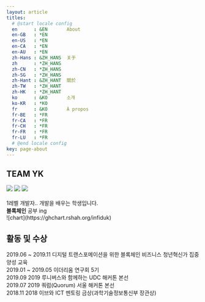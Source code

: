 ```yaml
---
layout: article
titles:
  # @start locale config
  en      : &EN       About
  en-GB   : *EN
  en-US   : *EN
  en-CA   : *EN
  en-AU   : *EN
  zh-Hans : &ZH_HANS  关于
  zh      : *ZH_HANS
  zh-CN   : *ZH_HANS
  zh-SG   : *ZH_HANS
  zh-Hant : &ZH_HANT  關於
  zh-TW   : *ZH_HANT
  zh-HK   : *ZH_HANT
  ko      : &KO       소개
  ko-KR   : *KO
  fr      : &KO       À propos
  fr-BE   : *FR
  fr-CA   : *FR
  fr-CH   : *FR
  fr-FR   : *FR
  fr-LU   : *FR
  # @end locale config
key: page-about
---
```


## TEAM YK
<img src='https://user-images.githubusercontent.com/48206157/67364153-f3331480-f5a9-11e9-95a8-c2596e0caa1f.jpg' a href='https://infiduk.github.io' />
<img src='https://user-images.githubusercontent.com/48206157/67364152-f29a7e00-f5a9-11e9-9bdd-aab1cdf4998f.jpg' a href='https://ch-4ml.github.io' />
<img src='https://user-images.githubusercontent.com/48206157/67364155-f3331480-f5a9-11e9-8c6f-c64f9dad2e41.jpg' a href='https://9992.github.io' />
<br /><br />1레벨 개발자.. 개발을 배우는 학생입니다.
<br /><b>블록체인</b> 공부 ing
<br />![chart](https://ghchart.rshah.org/infiduk)

## 활동 및 수상
2019.06 ~ 2019.11 디지털 트랜스포메이션을 위한 블록체인 비즈니스 청년혁신가 집중 양성 교육
<br />2019.01 ~ 2019.05 이더리움 연구회 5기
<br />2019.09 2019 루니버스와 함께하는 UDC 해커톤 본선
<br />2019.07 2019 쿼럼(Quorum) 서울 해커톤 본선
<br />2018.11 2018 이브와 ICT 멘토링 금상(과학기술정보통신부 장관상)
<br />